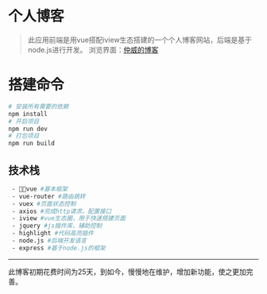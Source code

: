 # 个人博客

> 此应用前端是用vue搭配iview生态搭建的一个个人博客网站，后端是基于node.js进行开发。
> 浏览界面：[仲威的博客](https://blogme.top)

# 搭建命令
``` bash
# 安装所有需要的依赖
npm install
# 开启项目
npm run dev
# 打包项目 
npm run build
```
## 技术栈

``` bash
 - vue #基本框架
 - vue-router #路由跳转
 - vuex #页面状态控制
 - axios #完成http请求，配置接口
 - iview #vue生态圈，用于快速搭建页面
 - jquery #js插件库，辅助控制
 - highlight #代码高亮插件
 - node.js #后端开发语言
 - express #基于node.js的框架
```
---

此博客初期花费时间为25天，到如今，慢慢地在维护，增加新功能，使之更加完善。
